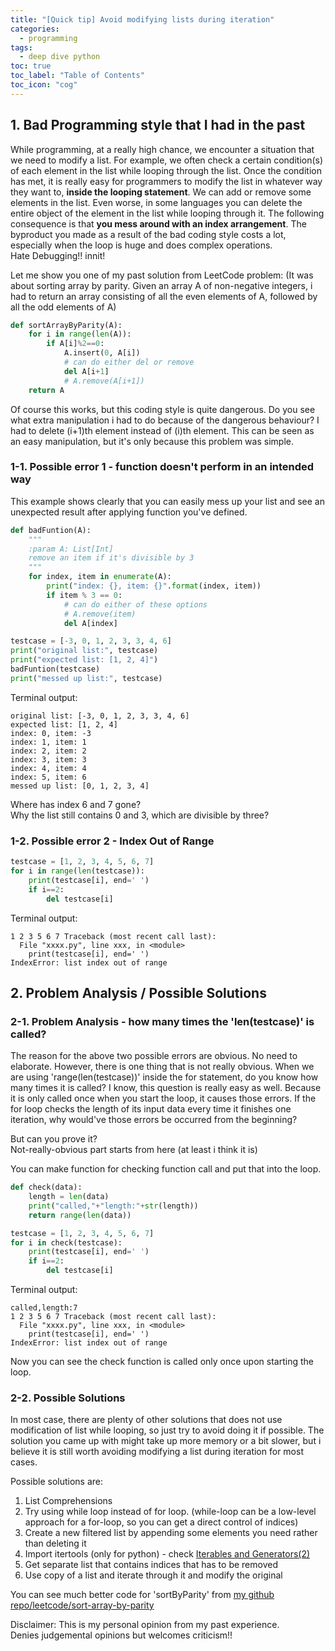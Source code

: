 ```yaml
---
title: "[Quick tip] Avoid modifying lists during iteration"
categories:
  - programming
tags:
  - deep dive python
toc: true
toc_label: "Table of Contents"
toc_icon: "cog"
---
```

## 1. Bad Programming style that I had in the past
While programming, at a really high chance, we encounter a situation that we need to modify a list.
For example, we often check a certain condition(s) of each element in the list while looping through the list. 
Once the condition has met, it is really easy for programmers to modify the list in whatever way they want to, **inside the looping statement**.
We can add or remove some elements in the list. Even worse, in some languages you can delete the entire object of the element in the list while looping through it.
The following consequence is that **you mess around with an index arrangement**.
The byproduct you made as a result of the bad coding style costs a lot, especially when the loop is huge and does complex operations.  
Hate Debugging!! innit!  

Let me show you one of my past solution from LeetCode problem:
(It was about sorting array by parity. Given an array A of non-negative integers, 
i had to return an array consisting of all the even elements of A, followed by all the odd elements of A)

```python
def sortArrayByParity(A):
    for i in range(len(A)):
        if A[i]%2==0:
            A.insert(0, A[i])
            # can do either del or remove
            del A[i+1]
            # A.remove(A[i+1])
    return A
```
Of course this works, but this coding style is quite dangerous. Do you see what extra manipulation i had to do because of the dangerous behaviour?
I had to delete (i+1)th element instead of (i)th element. This can be seen as an easy manipulation, but it's only because this problem was simple.


### 1-1. Possible error 1 - function doesn't perform in an intended way
This example shows clearly that you can easily mess up your list and see an unexpected result after applying function you've defined.
```python
def badFuntion(A):
    """
    :param A: List[Int]
    remove an item if it's divisible by 3
    """
    for index, item in enumerate(A):
        print("index: {}, item: {}".format(index, item))
        if item % 3 == 0:
            # can do either of these options
            # A.remove(item)
            del A[index]

testcase = [-3, 0, 1, 2, 3, 3, 4, 6]
print("original list:", testcase)
print("expected list: [1, 2, 4]")
badFuntion(testcase)
print("messed up list:", testcase)
```
Terminal output:
```
original list: [-3, 0, 1, 2, 3, 3, 4, 6]
expected list: [1, 2, 4]
index: 0, item: -3
index: 1, item: 1
index: 2, item: 2
index: 3, item: 3
index: 4, item: 4
index: 5, item: 6
messed up list: [0, 1, 2, 3, 4]
```
Where has index 6 and 7 gone?  
Why the list still contains 0 and 3, which are divisible by three?

### 1-2. Possible error 2 - Index Out of Range

```python
testcase = [1, 2, 3, 4, 5, 6, 7]
for i in range(len(testcase)):
    print(testcase[i], end=' ')
    if i==2:
        del testcase[i]
```
Terminal output:
```
1 2 3 5 6 7 Traceback (most recent call last):
  File "xxxx.py", line xxx, in <module>
    print(testcase[i], end=' ')
IndexError: list index out of range
```

## 2. Problem Analysis / Possible Solutions

### 2-1. Problem Analysis - how many times the 'len(testcase)' is called?
The reason for the above two possible errors are obvious. No need to elaborate. However, there is one thing that is not really obvious.
When we are using 'range(len(testcase))' inside the for statement, do you know how many times it is called?
I know, this question is really easy as well. Because it is only called once when you start the loop, it causes those errors.
If the for loop checks the length of its input data every time it finishes one iteration, why would've those errors be occurred from the beginning?  

But can you prove it?  
Not-really-obvious part starts from here (at least i think it is)  

You can make function for checking function call and put that into the loop.
```python
def check(data):
    length = len(data)
    print("called,"+"length:"+str(length))
    return range(len(data))

testcase = [1, 2, 3, 4, 5, 6, 7]
for i in check(testcase):
    print(testcase[i], end=' ')
    if i==2:
        del testcase[i]
```
Terminal output:
```
called,length:7
1 2 3 5 6 7 Traceback (most recent call last):
  File "xxxx.py", line xxx, in <module>
    print(testcase[i], end=' ')
IndexError: list index out of range
```
Now you can see the check function is called only once upon starting the loop.

### 2-2. Possible Solutions
In most case, there are plenty of other solutions that does not use modification of list while looping, so just try to avoid doing it if possible.
The solution you came up with might take up more memory or a bit slower, but i believe it is still worth avoiding modifying a list during iteration for most cases.  

Possible solutions are:
1. List Comprehensions
2. Try using while loop instead of for loop. (while-loop can be a low-level approach for a for-loop, so you can get a direct control of indices)
3. Create a new filtered list by appending some elements you need rather than deleting it
4. Import itertools (only for python) - check [Iterables and Generators(2)](https://kimdanny.github.io/programming/itertools-flattening-list/)
5. Get separate list that contains indices that has to be removed
6. Use copy of a list and iterate through it and modify the original

You can see much better code for 'sortByParity' from [my github repo/leetcode/sort-array-by-parity](https://github.com/kimdanny/leet-code/blob/master/Sort_array_by_parity.py)  

Disclaimer: This is my personal opinion from my past experience.  
Denies judgemental opinions but welcomes criticism!!


